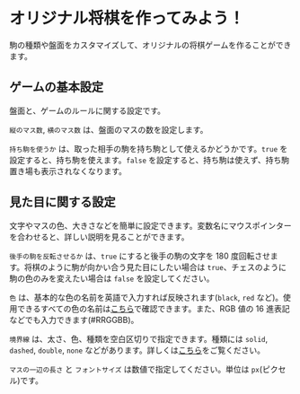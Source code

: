 # オリジナル将棋を作ってみよう！

駒の種類や盤面をカスタマイズして、オリジナルの将棋ゲームを作ることができます。

## ゲームの基本設定

盤面と、ゲームのルールに関する設定です。

`縦のマス数`, `横のマス数` は、盤面のマスの数を設定します。

`持ち駒を使うか` は、取った相手の駒を持ち駒として使えるかどうかです。`true` を設定すると、持ち駒を使えます。`false` を設定すると、持ち駒は使えず、持ち駒置き場も表示されなくなります。

## 見た目に関する設定

文字やマスの色、大きさなどを簡単に設定できます。変数名にマウスポインターを合わせると、詳しい説明を見ることができます。

`後手の駒を反転させるか` は、`true` にすると後手の駒の文字を 180 度回転させます。将棋のように駒が向かい合う見た目にしたい場合は `true`、チェスのように駒の色のみを変えたい場合は `false` を設定してください。

`色` は、基本的な色の名前を英語で入力すれば反映されます(`black`, `red` など)。使用できるすべての色の名前は[こちら](https://developer.mozilla.org/ja/docs/Web/CSS/named-color)で確認できます。また、RGB 値の 16 進表記などでも入力できます(#RRGGBB)。

`境界線` は、太さ、色、種類を空白区切りで指定できます。種類には `solid`, `dashed`, `double`, `none` などがあります。詳しくは[こちら](https://developer.mozilla.org/ja/docs/Web/CSS/border)をご覧ください。

`マスの一辺の長さ` と `フォントサイズ` は数値で指定してください。単位は `px`(ピクセル)です。
